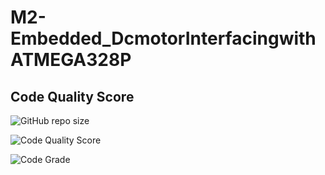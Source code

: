 # M2-Embedded_DcmotorInterfacingwithATMEGA328P



## Code Quality Score
 
  
 ![GitHub repo size](https://img.shields.io/github/repo-size/Sidhu75/M1_Game_tic-tac-toe-game?style=flat-square)
 
 
 ![Code Quality Score](https://api.codiga.io/project/29858/score/svg)
 
 
 ![Code Grade]( https://api.codiga.io/project/29858/status/svg)
